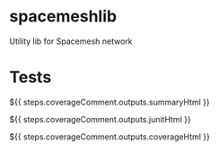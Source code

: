 # spacemeshlib

Utility lib for Spacemesh network

# Tests

${{ steps.coverageComment.outputs.summaryHtml }}


${{ steps.coverageComment.outputs.junitHtml }}


${{ steps.coverageComment.outputs.coverageHtml }}

